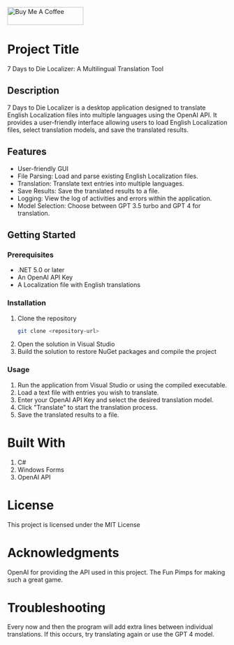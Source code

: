 <a href="https://www.buymeacoffee.com/boxturtle" target="_blank"><img src="https://cdn.buymeacoffee.com/buttons/default-orange.png" alt="Buy Me A Coffee" height="41" width="174"></a>

# Project Title
7 Days to Die Localizer: A Multilingual Translation Tool

## Description
7 Days to Die Localizer is a desktop application designed to translate English Localization files into multiple languages using the OpenAI API. It provides a user-friendly interface allowing users to load English Localization files, select translation models, and save the translated results.

## Features
- User-friendly GUI
- File Parsing: Load and parse existing English Localization files.
- Translation: Translate text entries into multiple languages.
- Save Results: Save the translated results to a file.
- Logging: View the log of activities and errors within the application.
- Model Selection: Choose between GPT 3.5 turbo and GPT 4 for translation.

## Getting Started
### Prerequisites
- .NET 5.0 or later
- An OpenAI API Key
- A Localization file with English translations

### Installation
1. Clone the repository
   ```sh
   git clone <repository-url>
2. Open the solution in Visual Studio
3. Build the solution to restore NuGet packages and compile the project

### Usage
1. Run the application from Visual Studio or using the compiled executable.
2. Load a text file with entries you wish to translate.
3. Enter your OpenAI API Key and select the desired translation model.
4. Click "Translate" to start the translation process.
5. Save the translated results to a file.

# Built With
1. C#
2. Windows Forms
3. OpenAI API

# License
This project is licensed under the MIT License

# Acknowledgments
OpenAI for providing the API used in this project.
The Fun Pimps for making such a great game.

# Troubleshooting
Every now and then the program will add extra lines between individual translations.  If this occurs, try translating again or use the GPT 4 model.
